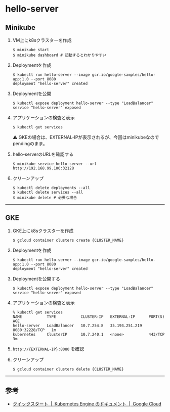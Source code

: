 # hello-server

## Minikube

1. VM上にk8sクラスターを作成

    ```
    $ minikube start
    $ minikube dashboard # 起動するとわかりやすい
    ```

2. Deploymentを作成

    ```
    $ kubectl run hello-server --image gcr.io/google-samples/hello-app:1.0 --port 8080
    deployment "hello-server" created
    ```

3. Deploymentを公開

    ```
    $ kubectl expose deployment hello-server --type "LoadBalancer"
    service "hello-server" exposed
    ```

4. アプリケーションの検査と表示

    ```
    $ kubectl get services
    ```

    :warning: GKEの場合は、EXTERNAL-IPが表示されるが、今回はminikubeなのでpendingのまま。

5. hello-serverのURLを確認する

    ```
    $ minikube service hello-server --url
    http://192.168.99.100:32128
    ```

6. クリーンアップ

    ```
    $ kubectl delete deployments --all
    $ kubectl delete services --all
    $ minikube delete # 必要な場合
    ```

---

## GKE

1. GKE上にk8sクラスターを作成

    ```
    $ gcloud container clusters create {CLUSTER_NAME}
    ```

2. Deploymentを作成

    ```
    $ kubectl run hello-server --image gcr.io/google-samples/hello-app:1.0 --port 8080
    deployment "hello-server" created
    ```

5. Deploymentを公開する

    ```
    $ kubectl expose deployment hello-server --type "LoadBalancer"
    service "hello-server" exposed
    ```

6. アプリケーションの検査と表示

    ```
    % kubectl get services
    NAME           TYPE           CLUSTER-IP   EXTERNAL-IP      PORT(S)          AGE
    hello-server   LoadBalancer   10.7.254.8   35.194.251.219   8080:32228/TCP   1m
    kubernetes     ClusterIP      10.7.240.1   <none>           443/TCP          3m
    ```

7. `http://{EXTERNAL-IP}:8080` を確認

8. クリーンアップ

    ```
    $ gcloud container clusters delete {CLUSTER_NAME}
    ```

---

## 参考

- [クイックスタート  |  Kubernetes Engine のドキュメント  |  Google Cloud](https://cloud.google.com/kubernetes-engine/docs/quickstart)
